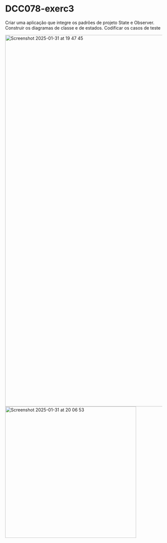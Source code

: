 # DCC078-exerc3
Criar uma aplicação que integre os padrões de projeto State e Observer. Construir os diagramas de classe e de estados. Codificar os casos de teste

<img width="1188" alt="Screenshot 2025-01-31 at 19 47 45" src="https://github.com/user-attachments/assets/c1f4ef74-1cb3-4b3b-91df-163696c2b89c" />

<img width="420" alt="Screenshot 2025-01-31 at 20 06 53" src="https://github.com/user-attachments/assets/74ab61e0-5e76-4d69-b38d-e876b4538c1b" />
